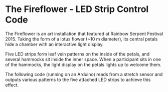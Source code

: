 # The Fireflower - LED Strip Control Code

The Fireflower is an art installation that featured at Rainbow Serpent Festival 2015. Taking the 
form of a lotus flower (~10 m diameter), its central petals hide a chamber with an interactive light
display.

Five LED strips form leaf vein patterns on the inside of the petals, and several hammocks sit inside
the inner space. When a participant sits in one of the hammocks, the light display on the petals
lights up to welcome them.

The following code (running on an Arduino) reads from a stretch sensor and outputs various patterns to
the five attached LED strips to achieve this effect.
